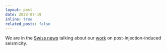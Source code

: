 ```yaml
---
layout: post
date: 2023-07-19
inline: true
related_posts: false
---
```


We are in the <a href="https://www.sciena.ch/research/scientists-gain-insight-into-geothermaltechnology-induced-seismicity.html">Swiss news</a> talking about our <a href="https://doi.org/10.1098/rspa.2022.0810">work</a> on post-injection-induced seismicity.

